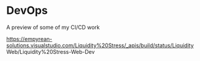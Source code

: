 # DevOps
A preview of some of my CI/CD work

https://empyrean-solutions.visualstudio.com/Liquidity%20Stress/_apis/build/status/Liquidity Web/Liquidity%20Stress-Web-Dev
